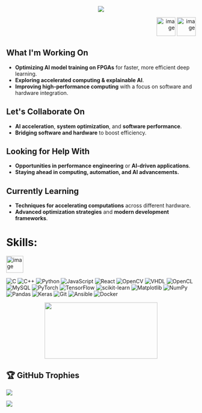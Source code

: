 <p align="center">
  <img src="https://capsule-render.vercel.app/api?type=venom&height=300&color=gradient&text=Hello%20World&descAlign=50&descAlignY=60"/>
</p>
<p align="right">
  <a href="https://www.linkedin.com/in/abeyhurtis/" style="text-decoration:none;">
    <img width="50" height="50" alt="image" src="https://github.com/user-attachments/assets/184fb711-e51e-43e1-a884-1e93aa6b7c6d" />
  </a>
  <a href="https://stackoverflow.com/users/7941307/arh" style="text-decoration:none;">
    <img width="50" height="50" alt="image" src="https://github.com/user-attachments/assets/7248b8c6-00cd-4c1b-92ea-c2fa4859a172" />
  </a>
</p>

## What I'm Working On
- **Optimizing AI model training on FPGAs** for faster, more efficient deep learning.
- **Exploring accelerated computing & explainable AI**.
- **Improving high-performance computing** with a focus on software and hardware integration.

## Let's Collaborate On
- **AI acceleration**, **system optimization**, and **software performance**.
- **Bridging software and hardware** to boost efficiency.

## Looking for Help With
- **Opportunities in performance engineering** or **AI-driven applications**.
- **Staying ahead in computing, automation, and AI advancements.**

## Currently Learning
- **Techniques for accelerating computations** across different hardware.
- **Advanced optimization strategies** and **modern development frameworks**.
  
# Skills:
<p align="left">
  <img width="45" height="45" alt="image" src="https://github.com/user-attachments/assets/7fd9a079-84e8-4883-a3e0-030c33793af8" />
</p>

![C](https://img.shields.io/badge/c-%2300599C.svg?style=for-the-badge&logo=c&logoColor=white) ![C++](https://img.shields.io/badge/c++-%2300599C.svg?style=for-the-badge&logo=c%2B%2B&logoColor=white) ![Python](https://img.shields.io/badge/python-3670A0?style=for-the-badge&logo=python&logoColor=ffdd54) ![JavaScript](https://img.shields.io/badge/javascript-%23323330.svg?style=for-the-badge&logo=javascript&logoColor=%23F7DF1E) ![React](https://img.shields.io/badge/react-%2320232a.svg?style=for-the-badge&logo=react&logoColor=%2361DAFB) ![OpenCV](https://img.shields.io/badge/opencv-%23white.svg?style=for-the-badge&logo=opencv&logoColor=white) ![VHDL](https://img.shields.io/badge/VHDL-%23006E8E.svg?style=for-the-badge&logo=VHDL&logoColor=white) ![OpenCL](https://img.shields.io/badge/OpenCL-%23007F8C.svg?style=for-the-badge&logo=OpenCL&logoColor=white) ![MySQL](https://img.shields.io/badge/mysql-4479A1.svg?style=for-the-badge&logo=mysql&logoColor=white) ![PyTorch](https://img.shields.io/badge/PyTorch-%23EE4C2C.svg?style=for-the-badge&logo=PyTorch&logoColor=white) ![TensorFlow](https://img.shields.io/badge/TensorFlow-%23FF6F00.svg?style=for-the-badge&logo=TensorFlow&logoColor=white) ![scikit-learn](https://img.shields.io/badge/scikit--learn-%23F7931E.svg?style=for-the-badge&logo=scikit-learn&logoColor=white) ![Matplotlib](https://img.shields.io/badge/Matplotlib-%23ffffff.svg?style=for-the-badge&logo=Matplotlib&logoColor=black) ![NumPy](https://img.shields.io/badge/numpy-%23013243.svg?style=for-the-badge&logo=numpy&logoColor=white) ![Pandas](https://img.shields.io/badge/pandas-%23150458.svg?style=for-the-badge&logo=pandas&logoColor=white) ![Keras](https://img.shields.io/badge/Keras-%23D00000.svg?style=for-the-badge&logo=Keras&logoColor=white) ![Git](https://img.shields.io/badge/git-%23F05033.svg?style=for-the-badge&logo=git&logoColor=white) ![Ansible](https://img.shields.io/badge/ansible-%231A1918.svg?style=for-the-badge&logo=ansible&logoColor=white) ![Docker](https://img.shields.io/badge/docker-%230db7ed.svg?style=for-the-badge&logo=docker&logoColor=white)

<p align="center">
  <img src="https://nirzak-streak-stats.vercel.app/?user=AbeyHurtis&theme=dark&hide_border=false" width="300" height="150"/>
</p>

## 🏆 GitHub Trophies
![](https://github-profile-trophy.vercel.app/?username=AbeyHurtis&theme=gruvbox&no-frame=true&no-bg=false&margin-w=4)

<p aligin="center">
  <img src="https://capsule-render.vercel.app/api?type=waving&height=125&color=gradient&descAlign=50&descAlignY=60&section=footer"/>
</p>
